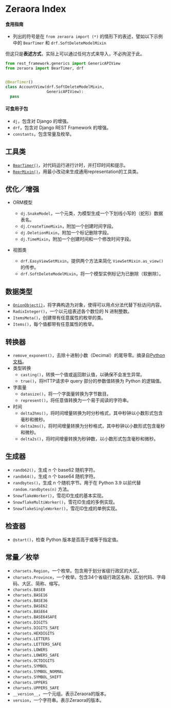 # Zeraora Index

#### 食用指南

- 列出的符号是在 `from zeraora import (*)` 的情形下的表述，譬如以下示例中的 `BearTimer` 和 `drf.SoftDeleteModelMixin`

但这只是**表述方式**，实际上可以通过任何方式来导入，不必拘泥于此。

```Python
from rest_framework.generics import GenericAPIView
from zeraora import BearTimer, drf


@BearTimer()
class AccountView(drf.SoftDeleteModelMixin,
                  GenericAPIView):
  pass
```

#### 可食用子包

- `dj`，包含对 Django 的增强。
- `drf`，包含对 Django REST Framework 的增强。
- `constants`，包含常量及枚举。

## 工具类

- [`BearTimer()`](./zeraora/BearTimer.md)，对代码运行进行计时，并打印时间和提示。
- [`ReprMixin()`](./zeraora/ReprMixin.md)，用最小改动来生成通用representation的工具类。

## 优化／增强

- ORM模型
  - `dj.SnakeModel`，一个元类，为模型生成一个下划线小写的（蛇形）数据表名。
  - `dj.CreateTimeMixin`，附加一个创建时间字段。
  - `dj.DeletionMixin`，附加一个标记删除字段。
  - `dj.TimeMixin`，附加一个创建时间和一个修改时间字段。
  
- 视图类
  - `drf.EasyViewSetMixin`，提供两个方法来简化 `ViewSetMixin.as_view()` 的传参。
  - `drf.SoftDeleteModelMixin`，将一个模型实例标记为已删除（软删除）。

## 数据类型

- [`OnionObject()`](./zeraora/OnionObject.md)，将字典构造为对象，使得可以用点分法代替下标访问内容。
- `RadixInteger()`，一个以元组表述各个数位的 N 进制整数。
- `ItemsMeta()`，创建带有任意属性的枚举的类。
- `Items()`，每个值都带有任意属性的枚举。

## 转换器

- `remove_exponent()`，去除十进制小数（Decimal）的尾导零。摘录自[Python文档](https://docs.python.org/zh-cn/3/library/decimal.html#decimal-faq)。
- 类型转换
  - `casting()`，转换一个值或返回默认值，以确保不会发生异常。
  - `true()`，将HTTP请求中 query 部分的参数值转换为 Python 的逻辑值。
- 字面量
  - `datasize()`，将一个字面量转换为字节数目。
  - `represent()`，将任意值转换为一个易于阅读的字符串。
- 时间
  - `delta2hms()`，将时间增量转换为时分秒格式，其中秒钟以小数形式包含毫秒和微秒。
  - `delta2ms()`，将时间增量转换为分秒格式，其中秒钟以小数形式包含毫秒和微秒。
  - `delta2s()`，将时间增量转换为秒钟数，以小数形式包含毫秒和微秒。

## 生成器

- `randb62()`，生成 n 个 base62 随机字符。
- `randb64()`，生成 n 个 base64 随机字符。
- `randbytes()`，生成 n 个随机字节。用于在 Python 3.9 以前代替 `random.randbytes(n)` 方法。
- `SnowflakeWorker()`，雪花ID生成的基本实现。
- `SnowflakeMultiWorker()`，雪花ID生成的多例实现。
- `SnowflakeSingleWorker()`，雪花ID生成的单例实现。

## 检查器

- `@start()`，检查 Python 版本是否高于或等于指定值。

## 常量／枚举

- `charsets.Region`，一个枚举。包含用于划分省级行政区的大区。
- `charsets.Province`，一个枚举。包含34个省级行政区名称、区划代码、字母码、大区、简称、缩写。
- `charsets.BASE8`
- `charsets.BASE16`
- `charsets.BASE36`
- `charsets.BASE62`
- `charsets.BASE64`
- `charsets.BASE64SAFE`
- `charsets.DIGITS`
- `charsets.DIGITS_SAFE`
- `charsets.HEXDIGITS`
- `charsets.LETTERS`
- `charsets.LETTERS_SAFE`
- `charsets.LOWERS`
- `charsets.LOWERS_SAFE`
- `charsets.OCTDIGITS`
- `charsets.SYMBOL`
- `charsets.SYMBOL_NORMAL`
- `charsets.SYMBOL_SHIFT`
- `charsets.UPPERS`
- `charsets.UPPERS_SAFE`
- `__version__`，一个元组。表示Zeraora的版本。
- `version`，一个字符串。表示Zeraora的版本。
